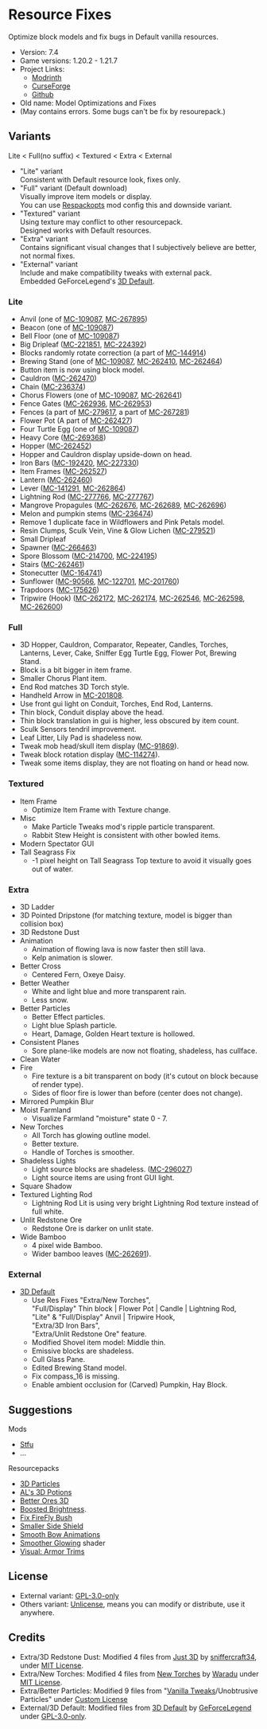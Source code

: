 # Resource Fixes

Optimize block models and fix bugs in Default vanilla resources.

- Version: 7.4
- Game versions: 1.20.2 - 1.21.7
- Project Links:
  - [Modrinth](https://modrinth.com/resourcepack/xq2isoUl)
  - [CurseForge](https://legacy.curseforge.com/minecraft/texture-packs/resource-fixes)
  - [Github](https://github.com/Minecrafthyr/model_optis_and_fixes)
- Old name: Model Optimizations and Fixes
- (May contains errors. Some bugs can't be fix by resourepack.)

## Variants

Lite < Full(no suffix) < Textured < Extra < External

- "Lite" variant  
  Consistent with Default resource look, fixes only.
- "Full" variant (Default download)  
  Visually improve item models or display.  
  You can use [Respackopts](https://modrinth.com/mod/TiF5QWZY) mod config this and downside variant.
- "Textured" variant  
  Using texture may conflict to other resourcepack.  
  Designed works with Default resources.
- "Extra" variant  
  Contains significant visual changes that I subjectively believe are better, not normal fixes.
- "External" variant  
  Include and make compatibility tweaks with external pack.  
  Embedded GeForceLegend's [3D Default](https://modrinth.com/resourcepack/3d-default).

### Lite

- Anvil (one of [MC-109087](https://bugs.mojang.com/browse/MC/issues/MC-109087 "Faces of some blocks are not at all culled when said face is hidden by a solid, opaque block"), [MC-267895](https://bugs.mojang.com/browse/MC/issues/MC-267895 "Anvil's texture is mapped very strangely"))
- Beacon (one of [MC-109087](https://bugs.mojang.com/browse/MC/issues/MC-109087 "Faces of some blocks are not at all culled when said face is hidden by a solid, opaque block"))
- Bell Floor (one of [MC-109087](https://bugs.mojang.com/browse/MC/issues/MC-109087 "Faces of some blocks are not at all culled when said face is hidden by a solid, opaque block"))
- Big Dripleaf ([MC-221851](https://bugs.mojang.com/browse/MC/issues/MC-221851 "Tilted big dripleaf texture mirrored incorrectly from underneath"), [MC-224392](https://bugs.mojang.com/browse/MC/issues/MC-224392 "Big dripleaves are rendered too dark when blocks are placed adjacent to them while smooth lighting is enabled"))
- Blocks randomly rotate correction (a part of [MC-144914](https://bugs.mojang.com/browse/MC/issues/MC-144914 "Some blocks don't randomly rotate correctly"))
- Brewing Stand (one of [MC-109087](https://bugs.mojang.com/browse/MC/issues/MC-109087 "Faces of some blocks are not at all culled when said face is hidden by a solid, opaque block"), [MC-262410](https://bugs.mojang.com/browse/MC/issues/MC-262410 "Brewing stand arms appear darker than they should"), [MC-262464](https://bugs.mojang.com/browse/MC/issues/MC-262464 "The bottom texture of the rod in brewing stands is incorrect"))
- Button item is now using block model.
- Cauldron ([MC-262470](https://bugs.mojang.com/browse/MC/issues/MC-262470 "Cauldron models are very unoptimized, causing render lag"))
- Chain ([MC-236374](https://bugs.mojang.com/browse/MC/issues/MC-236374 "Chains are rendered too dark when blocks are placed adjacent to them while smooth lighting is enabled"))
- Chorus Flowers (one of [MC-109087](https://bugs.mojang.com/browse/MC/issues/MC-109087 "Faces of some blocks are not at all culled when said face is hidden by a solid, opaque block"), [MC-262641](https://bugs.mojang.com/browse/MC/issues/MC-262641 "Chorus flower models are incredibly unoptimized and cause serious rendering lag"))
- Fence Gates ([MC-262936](https://bugs.mojang.com/browse/MC/issues/MC-262936 "Some pixels of open fence gates are stretched"), [MC-262953](https://bugs.mojang.com/browse/MC/issues/MC-262953 "Fence gate models are very unoptimized, causing lag among other issues"))
- Fences (a part of [MC-279617](https://bugs.mojang.com/browse/MC/issues/MC-279617 "Bamboo fence multipart rendering optimization - requires texture mapping modification"), a part of [MC-267281](https://bugs.mojang.com/browse/MC/issues/MC-267281 "Fence multipart model system performance optimization"))
- Flower Pot (A part of [MC-262427](https://bugs.mojang.com/browse/MC/issues/MC-262427 "Flower pots and potted objects have very poorly optimized models and strange texture mapping"))
- Four Turtle Egg (one of [MC-109087](https://bugs.mojang.com/browse/MC/issues/MC-109087 "Faces of some blocks are not at all culled when said face is hidden by a solid, opaque block"))
- Heavy Core ([MC-269368](https://bugs.mojang.com/browse/MC/issues/MC-269368 "Heavy Core bottom face not culled by blocks below"))
- Hopper ([MC-262452](https://bugs.mojang.com/browse/MC/issues/MC-262452 "Hopper models are unoptimized and cause rendering lag"))
- Hopper and Cauldron display upside-down on head.
- Iron Bars ([MC-192420](https://bugs.mojang.com/browse/MC/issues/MC-192420 "Iron bars Z-fight on the bottom and top"), [MC-227330](https://bugs.mojang.com/browse/MC/issues/MC-227330 "The bottom texture of bars are flipped 180° and do not match the top"))
- Item Frames ([MC-262527](https://bugs.mojang.com/browse/MC/issues/MC-262527 "Item frame models are quite unoptimized"))
- Lantern ([MC-262460](https://bugs.mojang.com/browse/MC/issues/MC-262460 "Unneeded face in hanging lantern model"))
- Lever ([MC-141291](https://bugs.mojang.com/browse/MC/issues/MC-141291 "lever state blockstate json backwards"), [MC-262864](https://bugs.mojang.com/browse/MC/issues/MC-262864 "Lever base texture is mapped upside-down"))
- Lightning Rod ([MC-277766](https://bugs.mojang.com/browse/MC/issues/MC-277766 '"On" lightning rod bottom texture is still mapped incorrectly'), [MC-277767](https://bugs.mojang.com/browse/MC/issues/MC-277767 '"On" lightning rods still use ambient occlusion'))
- Mangrove Propagules ([MC-262676](https://bugs.mojang.com/browse/MC/issues/MC-262676 "Mangrove propagules appear darker than they should due to shading not being disabled"), [MC-262689](https://bugs.mojang.com/browse/MC/issues/MC-262689 "Hanging mangrove propagule models are comically unoptimized"), [MC-262696](https://bugs.mojang.com/browse/MC/issues/MC-262696 "Potted mangrove propagules appear darker than they should due to shading not being disabled"))
- Melon and pumpkin stems ([MC-236474](https://bugs.mojang.com/browse/MC/issues/MC-236474 "Melon and pumpkin stems appear much darker than they should"))
- Remove 1 duplicate face in Wildflowers and Pink Petals model.
- Resin Clumps, Sculk Vein, Vine & Glow Lichen ([MC-279521](https://bugs.mojang.com/browse/MC/issues/MC-279521 "Up & down faces of resin clumps, sculk veins, vines & glow lichen are not mirrored from behind"))
- Small Dripleaf
- Spawner ([MC-266463](https://bugs.mojang.com/browse/MC/issues/MC-266463 "The interior north and south faces of trial spawners are culled incorrectly"))
- Spore Blossom ([MC-214700](https://bugs.mojang.com/browse/MC/issues/MC-214700 "Spore blossom top leaf texture is not mirrored correctly from behind"), [MC-224195](https://bugs.mojang.com/browse/MC/issues/MC-224195 "Parity issue: Differences in the spore blossom model in JE/BE"))
- Stairs ([MC-262461](https://bugs.mojang.com/browse/MC/issues/MC-262461 "Stair models are unoptimized and can cause rendering lag"))
- Stonecutter ([MC-164741](https://bugs.mojang.com/browse/MC/issues/MC-164741 "Stonecutter blades are much brighter when north/south than east/west"))
- Sunflower ([MC-90566](https://bugs.mojang.com/browse/MC/issues/MC-90566 "The plants of sunflowers don't connect to their stems"), [MC-122701](https://bugs.mojang.com/browse/MC/issues/MC-122701 "Sunflowers are stretched"), [MC-201760](https://bugs.mojang.com/browse/MC/issues/MC-201760 "Sunflower top half cross model is not mirrored on the back"))
- Trapdoors ([MC-175626](https://bugs.mojang.com/browse/MC/issues/MC-175626 "Trapdoors are rendered too dark when blocks are placed adjacent to them while smooth lighting is enabled"))
- Tripwire (Hook) ([MC-262172](https://bugs.mojang.com/browse/MC/issues/MC-262172 "Tripwire hook model incorrect - stick does not attach to ring symmetrically"), [MC-262174](https://bugs.mojang.com/browse/MC/issues/MC-262174 "The section of tripwire that is attached to a tripwire hook is stretched"), [MC-262546](https://bugs.mojang.com/browse/MC/issues/MC-262546 "Texture mapping on tripwire hook rings appears to be wrong"), [MC-262598](https://bugs.mojang.com/browse/MC/issues/MC-262598 'Tripwire textures in the tripwire hook "attached: true" state have a wrong black rendering when the tripwire hook is attached to a non-transparent block'), [MC-262600](https://bugs.mojang.com/browse/MC/issues/MC-262600 "Tripwire texture can rotate unexpectedly when neighbouring connections change / is mapped inconsistently"))

### Full

- 3D Hopper, Cauldron, Comparator, Repeater, Candles, Torches, Lanterns, Lever, Cake, Sniffer Egg Turtle Egg, Flower Pot, Brewing Stand.
- Block is a bit bigger in item frame.
- Smaller Chorus Plant item.
- End Rod matches 3D Torch style.
- Handheld Arrow in [MC-201808](https://bugs.mojang.com/browse/MC/issues/MC-201808 "Arrows are held awkwardly in entities' hands").
- Use front gui light on Conduit, Torches, End Rod, Lanterns.
- Thin block, Conduit display above the head.
- Thin block translation in gui is higher, less obscured by item count.
- Sculk Sensors tendril improvement.
- Leaf Litter, Lily Pad is shadeless now.
- Tweak mob head/skull item display ([MC-91869](https://bugs.mojang.com/browse/MC/issues/MC-91869 "Mob heads/skulls (except dragon head) are barely recognizable as such when held (held awkwardly in first person view")).
- Tweak block rotation display ([MC-114274](https://bugs.mojang.com/browse/MC/issues/MC-114274 "The rotation of some blocks in hand/GUI does not match rotation when placed")).
- Tweak some items display, they are not floating on hand or head now.

### Textured

- Item Frame
  - Optimize Item Frame with Texture change.
- Misc
  - Make Particle Tweaks mod's ripple particle transparent.
  - Rabbit Stew Height is consistent with other bowled items.
- Modern Spectator GUI
- Tall Seagrass Fix
  - \-1 pixel height on Tall Seagrass Top texture to avoid it visually goes out of water.

### Extra

- 3D Ladder
- 3D Pointed Dripstone (for matching texture, model is bigger than collision box)
- 3D Redstone Dust
- Animation
  - Animation of flowing lava is now faster then still lava.
  - Kelp animation is slower.
- Better Cross
  - Centered Fern, Oxeye Daisy.
- Better Weather
  - White and light blue and more transparent rain.
  - Less snow.
- Better Particles
  - Better Effect particles.
  - Light blue Splash particle.
  - Heart, Damage, Golden Heart texture is hollowed.
- Consistent Planes
  - Sore plane-like models are now not floating, shadeless, has cullface.
- Clean Water
- Fire
  - Fire texture is a bit transparent on body (it's cutout on block because of render type).
  - Sides of floor fire is lower than before (center does not change).
- Mirrored Pumpkin Blur
- Moist Farmland
  - Visualize Farmland "moisture" state 0 - 7.
- New Torches
  - All Torch has glowing outline model.
  - Better texture.
  - Handle of Torches is smoother.
- Shadeless Lights
  - Light source blocks are shadeless. ([MC-296027](https://bugs.mojang.com/browse/MC/issues/MC-296027 "Certain Light-Emitting Blocks Lack Internal Glow in Java Edition"))
  - Light source items are using front GUI light.
- Square Shadow
- Textured Lighting Rod
  - Lightning Rod Lit is using very bright Lightning Rod texture instead of full white.
- Unlit Redstone Ore
  - Redstone Ore is darker on unlit state.
- Wide Bamboo
  - 4 pixel wide Bamboo.
  - Wider bamboo leaves ([MC-262691](https://bugs.mojang.com/browse/MC/issues/MC-262691 "The leaves planes in bamboo aren't as wide as they should be")).

### External

- [3D Default](https://modrinth.com/resourcepack/3d-default)
  - Use Res Fixes "Extra/New Torches",  
    "Full/Display" Thin block | Flower Pot | Candle | Lightning Rod,  
    "Lite" & "Full/Display" Anvil | Tripwire Hook,  
    "Extra/3D Iron Bars",  
    "Extra/Unlit Redstone Ore" feature.
  - Modified Shovel item model: Middle thin.
  - Emissive blocks are shadeless.
  - Cull Glass Pane.
  - Edited Brewing Stand model.
  - Fix compass_16 is missing.
  - Enable ambient occlusion for (Carved) Pumpkin, Hay Block.

## Suggestions

Mods

- [Stfu](https://modrinth.com/mod/shuttfup)
- ...

Resourcepacks

- [3D Particles](https://modrinth.com/resourcepack/3d-particles)
- [AL's 3D Potions](https://modrinth.com/resourcepack/als-3d-potions)
- [Better Ores 3D](https://modrinth.com/resourcepack/better-ores-3d)
- [Boosted Brightness](https://modrinth.com/resourcepack/boosted-brightness-rp).
- [Fix FireFly Bush](https://modrinth.com/resourcepack/firefly-bush-fix)
- [Smaller Side Shield](https://modrinth.com/resourcepack/smaller-side-shield)
- [Smooth Bow Animations](https://modrinth.com/resourcepack/smooth-bow-animations)
- [Smoother Glowing](https://modrinth.com/shader/smoother-glowing) shader
- [Visual: Armor Trims](https://modrinth.com/resourcepack/visual-armor-trims)

## License

- External variant: [GPL-3.0-only](https://spdx.org/licenses/GPL-3.0-only.html)
- Others variant: [Unlicense](https://spdx.org/licenses/Unlicense.html), means you can modify or distribute, use it anywhere.

## Credits

- Extra/3D Redstone Dust: Modified 4 files from [Just 3D](https://modrinth.com/resourcepack/EnOq8vEP) by [sniffercraft34](https://modrinth.com/user/sniffercraft34), under [MIT License](https://spdx.org/licenses/MIT.html).
- Extra/New Torches: Modified 4 files from [New Torches](https://modrinth.com/resourcepack/new-torches) by [Waradu](https://modrinth.com/user/Waradu) under [MIT License](https://spdx.org/licenses/MIT.html).
- Extra/Better Particles: Modified 9 files from "[Vanilla Tweaks](https://vanillatweaks.net/)/Unobtrusive Particles" under [Custom License](https://vanillatweaks.net/terms/)
- External/3D Default: Modified files from [3D Default](https://modrinth.com/resourcepack/3d-default) by [GeForceLegend](https://modrinth.com/user/GeForceLegend) under [GPL-3.0-only](https://spdx.org/licenses/GPL-3.0-only.html).
